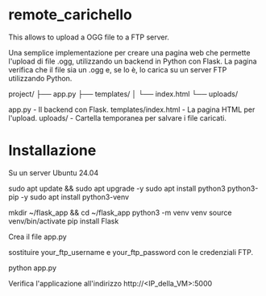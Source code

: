 # remote_carichello
This allows to upload a OGG file to a FTP server.

Una semplice implementazione per creare una pagina web che permette l'upload di file .ogg, utilizzando un backend in Python con Flask. La pagina verifica che il file sia un .ogg e, se lo è, lo carica su un server FTP utilizzando Python.

project/
├── app.py
├── templates/
│   └── index.html
└── uploads/

app.py - Il backend con Flask.
templates/index.html - La pagina HTML per l'upload.
uploads/ - Cartella temporanea per salvare i file caricati.

# Installazione

Su un server Ubuntu 24.04

sudo apt update && sudo apt upgrade -y
sudo apt install python3 python3-pip -y
sudo apt install python3-venv

mkdir ~/flask_app && cd ~/flask_app
python3 -m venv venv
source venv/bin/activate
pip install Flask

Crea il file app.py

sostituire your_ftp_username e your_ftp_password con le credenziali FTP.

python app.py

Verifica l'applicazione all'indirizzo http://<IP_della_VM>:5000


